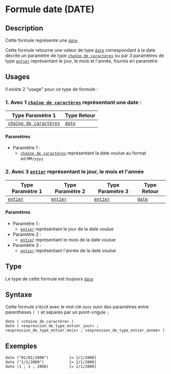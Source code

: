 # Formule date (DATE)
## Description
Cette formule représente une [`date`][valeur-de-retour] 

Cette formule retourne une valeur de type [`date`][valeur-de-retour] correspondant à la date décrite un paramètre de type [`chaîne de caractères`][valeur-de-retour] ou par 3 paramètres de type [`entier`][valeur-de-retour] représentant le jour, le mois et l'année, fournis en paramètre

## Usages
Il existe 2 "usage" pour ce type de formule :

### 1. Avec 1 [`chaîne de caractères`][valeur-de-retour] représentant une date :

|Type Paramètre 1|Type Retour|
|----------------|-----------|
|[`chaîne de caractères`][valeur-de-retour]|[`date`][valeur-de-retour]|

#### Paramètres
- Paramètre 1 :
    - [`chaîne de caractères`][valeur-de-retour] représentant la date voulue au format `dd/MM/yyyy`

### 2. Avec 3 [`entier`][valeur-de-retour] représentant le jour, le mois et l'année

|Type Paramètre 1|Type Paramètre 2|Type Paramètre 3|Type Retour|
|----------------|----------------|----------------|-----------|
|[`entier`][valeur-de-retour]|[`entier`][valeur-de-retour]|[`entier`][valeur-de-retour]|[`date`][valeur-de-retour]|

#### Paramètres
- Paramètre 1 :
    - [`entier`][valeur-de-retour] représentant le jour de la date voulue
- Paramètre 2 :
    - [`entier`][valeur-de-retour] représentant le mois de la date voulue
- Paramètre 3 :
    - [`entier`][valeur-de-retour] représentant l'année de la date voulue

## Type
Le type de cette formule est toujours [`date`][valeur-de-retour]

## Syntaxe
Cette formule s'écrit avec le mot clé `date` suivi des paramètres entre parenthèses `( )` et séparés par un point-vrigule `;`

    date ( <chaine_de_caractère> )
    date ( <expression_de_type_entier_jour> ; <expression_de_type_entier_mois> ; <expression_de_type_entier_annee> )

## Exemples
    date ("01/01/2000")         [= 1/1/2000]
    date ("1/1/2000")           [= 1/1/2000]
    date (1 ; 1 ; 2000)         [= 1/1/2000]
    

[valeur-de-retour]: ../../lexique.md#valeur-de-retour
